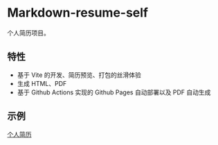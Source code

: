 # Markdown-resume-self

个人简历项目。

## 特性

- 基于 Vite 的开发、简历预览、打包的丝滑体验
- 生成 HTML、PDF
- 基于 Github Actions 实现的 Github Pages 自动部署以及 PDF 自动生成

## 示例

[个人简历](https://www.danwj.com/resume)
